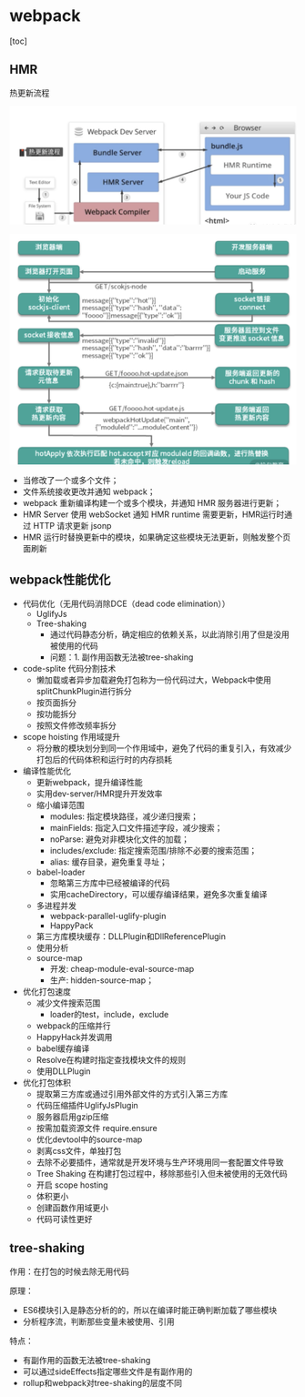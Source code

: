 # webpack

[toc]

## HMR

热更新流程

![ ](../../img/%E7%83%AD%E6%9B%B4%E6%96%B0%E5%9F%BA%E6%9C%AC%E6%B5%81%E7%A8%8B.png)

![ ](../../img/%E7%83%AD%E6%9B%B4%E6%96%B0%E6%B5%81%E7%A8%8B.png)

- 当修改了一个或多个文件；
- 文件系统接收更改并通知 webpack；
- webpack 重新编译构建一个或多个模块，并通知 HMR 服务器进行更新；
- HMR Server 使用 webSocket 通知 HMR runtime 需要更新，HMR运行时通过 HTTP 请求更新 jsonp
- HMR 运行时替换更新中的模块，如果确定这些模块无法更新，则触发整个页面刷新

## webpack性能优化

- 代码优化（无用代码消除DCE（dead code elimination））
  - UglifyJs
  - Tree-shaking
    - 通过代码静态分析，确定相应的依赖关系，以此消除引用了但是没用被使用的代码
    - 问题：1. 副作用函数无法被tree-shaking
- code-splite 代码分割技术
  - 懒加载或者异步加载避免打包称为一份代码过大，Webpack中使用splitChunkPlugin进行拆分
  - 按页面拆分
  - 按功能拆分
  - 按照文件修改频率拆分
- scope hoisting 作用域提升
  - 将分散的模块划分到同一个作用域中，避免了代码的重复引入，有效减少打包后的代码体积和运行时的内存损耗
- 编译性能优化
  - 更新webpack，提升编译性能
  - 实用dev-server/HMR提升开发效率
  - 缩小编译范围
    - modules: 指定模块路径，减少递归搜索；
    - mainFields: 指定入口文件描述字段，减少搜索；
    - noParse: 避免对非模块化文件的加载；
    - includes/exclude: 指定搜索范围/排除不必要的搜索范围；
    - alias: 缓存目录，避免重复寻址；
  - babel-loader
    - 忽略第三方库中已经被编译的代码
    - 实用cacheDirectory，可以缓存编译结果，避免多次重复编译
  - 多进程并发
    - webpack-parallel-uglify-plugin
    - HappyPack
  - 第三方库模块缓存：DLLPlugin和DllReferencePlugin
  - 使用分析
  - source-map
    - 开发: cheap-module-eval-source-map
    - 生产: hidden-source-map；
- 优化打包速度
  - 减少文件搜索范围
    - loader的test，include，exclude
  - webpack的压缩并行
  - HappyHack并发调用
  - babel缓存编译
  - Resolve在构建时指定查找模块文件的规则
  - 使用DLLPlugin
- 优化打包体积
  - 提取第三方库或通过引用外部文件的方式引入第三方库
  - 代码压缩插件UglifyJsPlugin
  - 服务器启用gzip压缩
  - 按需加载资源文件 require.ensure
  - 优化devtool中的source-map
  - 剥离css文件，单独打包
  - 去除不必要插件，通常就是开发环境与生产环境用同一套配置文件导致
  - Tree Shaking 在构建打包过程中，移除那些引入但未被使用的无效代码
  - 开启 scope hosting
  - 体积更小
  - 创建函数作用域更小
  - 代码可读性更好

## tree-shaking

作用：在打包的时候去除无用代码

原理：

- ES6模块引入是静态分析的的，所以在编译时能正确判断加载了哪些模块
- 分析程序流，判断那些变量未被使用、引用

特点：

- 有副作用的函数无法被tree-shaking
- 可以通过sideEffects指定哪些文件是有副作用的
- rollup和webpack对tree-shaking的层度不同
